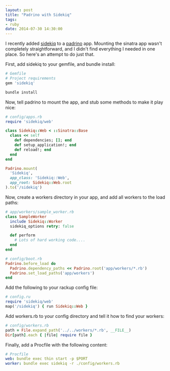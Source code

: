 ```yaml
---
layout: post
title: "Padrino with Sidekiq"
tags:
- ruby
date: 2014-07-30 14:30:00
---
```


I recently added [sidekiq](https://github.com/mperham/sidekiq) to a
[padrino](https://github.com/padrino/padrino-framework) app. Mounting
the sinatra app wasn't completely straightforward, and I didn't find
everything I needed in one place. So here's an attempt to do just
that.

First, add sidekiq to your gemfile, and bundle install:

```ruby
# Gemfile
# Project requirements
gem 'sidekiq'
```

```bash
bundle install
```

Now, tell padrino to mount the app, and stub some methods to make it play nice:

```ruby
# config/apps.rb
require 'sidekiq/web'

class Sidekiq::Web < ::Sinatra::Base
  class << self
    def dependencies; []; end
    def setup_application!; end
    def reload!; end
  end
end

Padrino.mount(
  'Sidekiq',
  app_class: 'Sidekiq::Web',
  app_root: Sidekiq::Web.root
).to('/sidekiq')
```

Now, create a workers directory in your app, and add all workers to
the load paths:

```ruby
# app/workers/sample_worker.rb
class SampleWorker
  include Sidekiq::Worker
  sidekiq_options retry: false

  def perform
    # Lots of hard working code....
  end
end
```

```ruby
# config/boot.rb
Padrino.before_load do
  Padrino.dependency_paths << Padrino.root('app/workers/*.rb')
  Padrino.set_load_paths('app/workers')
end
```
Add the following to your rackup config file:

```ruby
# config.ru
require 'sidekiq/web'
map('/sidekiq') { run Sidekiq::Web }
```

Add workers.rb to your config directory and tell it how to find your
workers:

```ruby
# config/workers.rb
path = File.expand_path('../../workers/*.rb', __FILE__)
Dir[path].each { |file| require file }
```

Finally, add a Procfile with the following content:

```yaml
# Procfile
web: bundle exec thin start -p $PORT
worker: bundle exec sidekiq -r ./config/workers.rb
```
